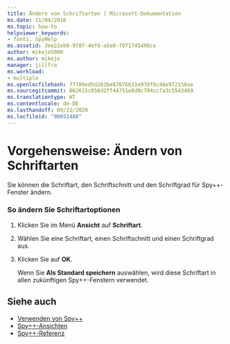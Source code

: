 ```yaml
---
title: Ändern von Schriftarten | Microsoft-Dokumentation
ms.date: 11/04/2016
ms.topic: how-to
helpviewer_keywords:
- fonts, SpyHelp
ms.assetid: 3ee22eb9-978f-4efd-a5e0-f071745496ce
author: mikejo5000
ms.author: mikejo
manager: jillfra
ms.workload:
- multiple
ms.openlocfilehash: 77789ed5d262be87076631e978fbc46e972158ae
ms.sourcegitcommit: 062615c058d2ff44751e8d0c704ccfa3c5543469
ms.translationtype: HT
ms.contentlocale: de-DE
ms.lasthandoff: 09/22/2020
ms.locfileid: "90851488"
---
```

# <a name="how-to-change-fonts"></a>Vorgehensweise: Ändern von Schriftarten
Sie können die Schriftart, den Schriftschnitt und den Schriftgrad für Spy++-Fenster ändern.

### <a name="to-change-font-options"></a>So ändern Sie Schriftartoptionen

1. Klicken Sie im Menü **Ansicht** auf **Schriftart**.

2. Wählen Sie eine Schriftart, einen Schriftschnitt und einen Schriftgrad aus.

3. Klicken Sie auf **OK**.

   Wenn Sie **Als Standard speichern** auswählen, wird diese Schriftart in allen zukünftigen Spy++-Fenstern verwendet.

## <a name="see-also"></a>Siehe auch
- [Verwenden von Spy++](../debugger/using-spy-increment.md)
- [Spy++-Ansichten](../debugger/spy-increment-views.md)
- [Spy++-Referenz](../debugger/spy-increment-reference.md)